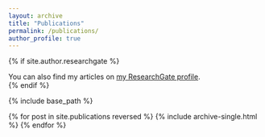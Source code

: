 ```yaml
---
layout: archive
title: "Publications"
permalink: /publications/
author_profile: true
---
```


{% if site.author.researchgate %}
  <div class="wordwrap">You can also find my articles on <a href="{{site.author.researchgate}}">my ResearchGate profile</a>.</div>
{% endif %}

{% include base_path %}

{% for post in site.publications reversed %}
  {% include archive-single.html %}
{% endfor %}
